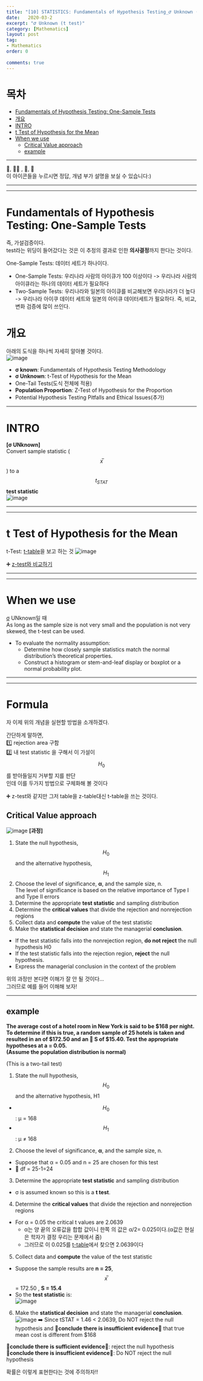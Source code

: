 ```yaml
---
title: "[10] STATISTICS: Fundamentals of Hypothesis Testing_𝜎 Unknown (t test)"
date:   2020-03-2
excerpt: "𝜎 Unknown (t test)"
category: [Mathematics]
layout: post
tag:
- Mathematics
order: 0 
 
comments: true
---
```


# 목차
- [Fundamentals of Hypothesis Testing: One-Sample Tests](#fundamentals-of-hypothesis-testing--one-sample-tests)
- [개요](#개요)
- [INTRO](#intro)
- [t Test of Hypothesis for the Mean](#t-test-of-hypothesis-for-the-mean)
- [When we use](#when-we-use)
  * [Critical Value approach](#critical-value-approach)
  * [example](#example)










---


 
👀, 🤷‍♀️ , 📜, 📝    
이 아이콘들을 누르시면 정답, 개념 부가 설명을 보실 수 있습니다:)



---
----


# Fundamentals of Hypothesis Testing: One-Sample Tests
즉, 가설검증이다.     
test라는 위딩이 들어갔다는 것은 이 추정의 결과로 인한 **의사결정**까지 한다는 것이다.     

One-Sample Tests: 데이터 세트가 하나이다.      
* One-Sample Tests: 우리나라 사람의 아이큐가 100 이상이다 -> 우리나라 사람의 아이큐라는 하나의 데이터 세트가 필요하다     
* Two-Sample Tests: 우리나라와 일본의 아이큐를 비교해보면 우리나라가 더 높다 -> 우리나라 아이쿠 데이터 세트와 일본의 아이큐 데이터세트가 필요하다. 즉, 비교, 변화 검증에 많이 쓰인다.             


# 개요
아래의 도식을 하나씩 자세히 알아볼 것이다.    
![image](https://user-images.githubusercontent.com/76824611/139967586-711a758e-4e95-4c37-8e9a-32d3ae13b142.png)
* **σ known**: Fundamentals of Hypothesis Testing Methodology           
* **σ Unknown**: t-Test of Hypothesis for the Mean      
* One-Tail Tests(도식 전체에 적용)     
* **Population Proportion**: Z-Test of Hypothesis for the Proportion     
* Potential Hypothesis Testing Pitfalls and Ethical Issues(추가)   


-------

# INTRO
**[σ UNknown]**     
Convert sample statistic ($$x ̅ $$) to a $$t_{STAT}$$ **test statistic**   
![image](https://user-images.githubusercontent.com/76824611/144471294-cbbd28ec-6433-4f38-9faf-8a91dad3a60c.png)




------
-----

# t Test of Hypothesis for the Mean    
t-Test: [t-table](https://www.sjsu.edu/faculty/gerstman/StatPrimer/t-table.pdf)을 보고 하는 것
![image](https://user-images.githubusercontent.com/76824611/144471967-96505e47-9f5c-456a-9961-c0a63805cc20.png)

➕ [z-test와 비교하기](https://yerimoh.github.io/MATH10/#z-test-of-hypothesis-for-the-mean)


----
----


# When we use
[σ](https://yerimoh.github.io/MATH7/#the-normal-distribution) UNknown일 때     
As long as the sample size is not very small and the population is not very skewed, the t-test can be used.
* To evaluate the normality assumption:
  * Determine how closely sample statistics match the normal distribution’s theoretical properties.
  * Construct a histogram or stem-and-leaf display or boxplot or a normal probability plot.



----
----

# Formula
자 이제 위의 개념을 실현할 방법을 소개하겠다.      

간단하게 말하면,   
1️⃣ rejection area 구함    
2️⃣ 내 test statistic 을 구해서 이 가설이 $$H_0$$를 받아들일지 거부할 지를 판단     
인데 이를 두가지 방법으로 구체화해 볼 것이다  

➕ z-test와 같지만 그저 table을 z-table대신 t-table을 쓰는 것이다.  


## Critical Value approach    
![image](https://user-images.githubusercontent.com/76824611/140003700-cf46d3d1-5215-465e-a202-eb3f65f5ae1e.png)
**[과정]**        
1) State the null hypothesis, $$H_0$$ and the alternative hypothesis, $$H_1$$          
2) Choose the level of significance, **α**, and the sample size, n.     
The level of significance is based on the relative importance of Type I and Type II errors    
3) Determine the appropriate **test statistic** and sampling distribution        
4) Determine the **critical values** that divide the rejection and nonrejection regions    
5) Collect data and **compute** the value of the test statistic           
6) Make the **statistical decision** and state the managerial **conclusion**.         
* If the test statistic falls into the nonrejection region, **do not reject** the null hypothesis H0    
* If the test statistic falls into the rejection region, **reject** the null hypothesis.       
* Express the managerial conclusion in the context of the problem    

위의 과정만 본다면 이해가 잘 안 될 것이다...    
그러므로 예를 들어 이해해 보자!    



-----


## example

**The average cost of a hotel room in New York is said to be $168 per night. To determine if this is true, a random sample of 25 hotels is taken and resulted in an of $172.50 and an 📌 S of $15.40. Test the appropriate hypotheses at a = 0.05.**     
**(Assume the population distribution is normal)**        


(This is a two-tail test)  

1) State the null hypothesis, $$H_0$$ and the alternative hypothesis, H1 
* $$H_0$$: μ = 168     
* $$H_1$$: μ ≠ 168        

2) Choose the level of significance, **α**, and the sample size, n.     
* Suppose that α = 0.05 and n = 25 are chosen for this test    
* 📌 df = 25-1=24     

3) Determine the appropriate **test statistic** and sampling distribution      
* σ is assumed known so this is a **t test**.      

4) Determine the **critical values** that divide the rejection and nonrejection regions         
* For α = 0.05 the critical t values are 2.0639      
  * α는 양 끝의 오류값을 합합 값이니 한쪽 의 값은 α/2= 0.025이다.(α값은 현실은 학자가 결정 우리는 문제에서 줌)     
  * 그러므로 이 0.025를 [t-table](https://www.sjsu.edu/faculty/gerstman/StatPrimer/t-table.pdf)에서 찾으면 2.0639이다    


5) Collect data and **compute** the value of the test statistic     
* Suppose the sample results are  **n = 25**, $$x ̅ $$ = 172.50 , **S = 15.4**              
* So the **test statistic** is:   
![image](https://user-images.githubusercontent.com/76824611/144474456-96879c50-2f0f-4f7e-86a3-9e26f54977a9.png)


6) Make the **statistical decision** and state the managerial **conclusion**.     
![image](https://user-images.githubusercontent.com/76824611/144475477-ec0210d0-2831-45f3-89f3-289aaf6c851c.png) 
➡️ Since tSTAT = 1.46 < 2.0639, Do NOT reject the null hypothesis and 📌**conclude there is insufficient evidence**📌 that true mean cost is different from $168     
    

📌**conclude there is sufficient evidence**📌: reject the null hypothesis        
📌**conclude there is insufficient evidence**📌: Do NOT reject the null hypothesis      

확률은 이렇게 표현한다는 것에 주의하자!! 









